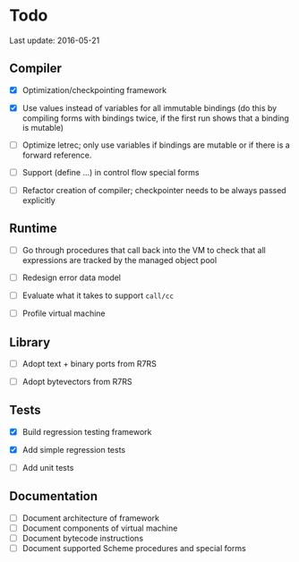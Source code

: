 # Todo

Last update: 2016-05-21


## Compiler

- [X] Optimization/checkpointing framework
- [X] Use values instead of variables for all immutable bindings (do this by compiling
      forms with bindings twice, if the first run shows that a binding is mutable)
- [ ] Optimize letrec; only use variables if bindings are mutable or if there is a forward
      reference.
- [ ] Support (define ...) in control flow special forms
- [ ] Refactor creation of compiler; checkpointer needs to be always passed explicitly


## Runtime

- [ ] Go through procedures that call back into the VM to check that all expressions are tracked
      by the managed object pool
- [ ] Redesign error data model
- [ ] Evaluate what it takes to support `call/cc`
- [ ] Profile virtual machine


## Library

- [ ] Adopt text + binary ports from R7RS
- [ ] Adopt bytevectors from R7RS


## Tests

- [X] Build regression testing framework
- [X] Add simple regression tests 
- [ ] Add unit tests


## Documentation

- [ ] Document architecture of framework
- [ ] Document components of virtual machine
- [ ] Document bytecode instructions
- [ ] Document supported Scheme procedures and special forms
